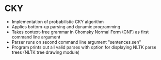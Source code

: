 # CKY

* Implementation of probabilistic CKY algorithm
* Applies bottom-up parsing and dynamic programming
* Takes context-free grammar in Chomsky Normal Form (CNF) as first command line argument
* Parser runs on second command line argument "sentences.sen"
* Program prints out all valid parses with option for displaying NLTK parse trees (NLTK tree drawing module)
